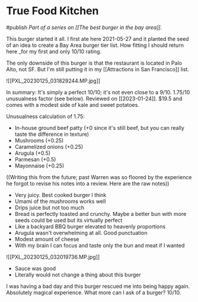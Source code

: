# True Food Kitchen
#publish
_Part of a series on [[The best burger in the bay area]]._

This burger started it all. I first ate here 2021-05-27 and it planted the seed of an idea to create a Bay Area burger tier list. How fitting I should return here _for my first and only 10/10 rating.

The only downside of this burger is that the restaurant is located in Palo Alto, not SF. But I'm still putting it in my [[Attractions in San Francisco]] list.

![[PXL_20230125_031829244.MP.jpg]]

In summary: It's simply a perfect 10/10; it's not even close to a 9/10. 1.75/10 unusualness factor (see below). Reviewed on [[2023-01-24]]. $19.5 and comes with a modest side of kale and sweet potatoes.

Unusualness calculation of 1.75:
- In-house ground beef patty (+0 since it's still beef, but you can really taste the difference in texture)
- Mushrooms (+0.25)
- Caramelized onions (+0.25)
- Arugula (+0.5)
- Parmesan (+0.5)
- Mayonnaise (+0.25)

((Writing this from the future; past Warren was so floored by the experience he forgot to revise his notes into a review. Here are the raw notes))
- Very juicy. Best cooked burger I think
- Umami of the mushrooms works well
- Drips juice but not too much
- Bread is perfectly toasted and crunchy. Maybe a better bun with more seeds could be used but its virtually perfect
- Like a backyard BBQ burger elevated to heavenly proportions
- Arugula wasn't overwhelming at all. Good punctuation
- Modest amount of cheese 
- With my brain I can focus and taste only the bun and meat if I wanted

![[PXL_20230125_032019736.MP.jpg]]

- Sauce was good
- Literally would not change a thing about this burger

I was having a bad day and this burger rescued me into being happy again. Absolutely magical experience. What more can I ask of a burger? 10/10.
